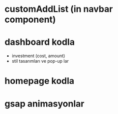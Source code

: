 # customAddList (in navbar component)
 
# dashboard kodla
- investment (cost, amount)
- stil tasarımları ve pop-up lar

# homepage kodla
# gsap animasyonlar
